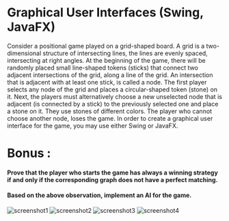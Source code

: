 # Graphical User Interfaces (Swing, JavaFX)
Consider a positional game played on a grid-shaped board. A grid is a two-dimensional structure of intersecting lines, the lines are evenly spaced, intersecting at right angles.
  At the beginning of the game, there will be randomly placed small line-shaped tokens (sticks) that connect two adjacent intersections of the grid, along a line of the grid.
An intersection that is adjacent with at least one stick, is called a node.
  The first player selects any node of the grid and places a circular-shaped token (stone) on it. Next, the players must alternatively choose a new unselected node that is adjacent (is connected by a stick) to the previously selected one and place a stone on it. They use stones of different colors. The player who cannot choose another node, loses the game.
  In order to create a graphical user interface for the game, you may use either Swing or JavaFX. 

 #  Bonus :
 #### Prove that the player who starts the game has always a winning strategy if and only if the corresponding graph does not have a perfect matching.
 #### Based on the above observation, implement an AI for the game. 
 
![screenshot1](Screenshot%2024-04-11%120740.png)
![screenshot2](Screenshot%2024-04-11%120821.png)
![screenshot3](Screenshot%2024-04-11%120842.png)
![screenshot4](Screenshot%2024-04-11%120924.png)

